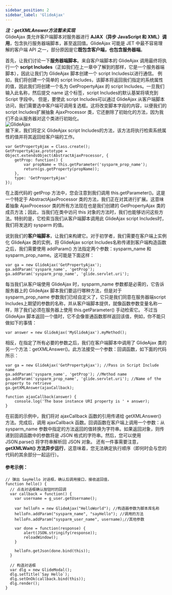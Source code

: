 ```yaml
---
sidebar_position: 2
sidebar_label: 'GlideAjax'
---
```

***注：getXMLAnswer方法暂未实现***  
GlideAjax 类允许客户端脚本对服务器进行 **AJAX（异步 JavaScript 和 XML）调用**，包含执行服务器端脚本，甚至返回值。GlideAjax 可能是 JET 中最不容易理解的客户端 API 之一，部分原因是它**既包含客户端，也包含服务器端**。

首先，让我们讨论一下**服务器端脚本**。来自客户端脚本的 GlideAjax 调用最终将执行一个 **script Includes**（正如我们在上一章中了解到的那样，它是一个服务器端脚本），因此让我们为 GlideAjax 脚本创建一个 script Includes以进行通信。
例如，我们将创建一个简单的 script Includes，该脚本将返回我们指定的系统属性的值，因此我们将创建一个名为 GetPropertyAjax 的 script Includes。一旦我们输入此名称，然后提交 name 这个标签，script Includes的默认基架将填充到 Script 字段中。
但是，要使此 script Includes可以通过 GlideAjax 从客户端脚本访问，我们需要选中客户端可调用复选框。这将改变脚本字段的内容，以便我们的 script Includes扩展抽象 AjaxProcessor 类，它还删除了初始化的方法，因为我们不会从服务器对这个类进行初始化。  
![GlideAjax](/img/client-side-glide-api/GlideAjax.png)  
接下来，我们将定义 GlideAjax script Includes的方法，该方法将执行检索系统属性的值并将其返回给客户端的工作。
```
var GetPropertyAjax = Class.create(); 
GetPropertyAjax.prototype = Object.extendsObject(AbstractAjaxProcessor, {  
    getProp: function() {  
        var propName = this.getParameter('sysparm_prop_name');  
        return(gs.getProperty(propName));  
    },   
    type: 'GetPropertyAjax'  
}); 
```
在上面代码的 getProp 方法中，您会注意到我们调用 this.getParameter()。这是一个特定于 AbstractAjaxProcessor 类的方法，我们正在对其进行扩展。这意味着抽象 AjaxProcessor 类的所有方法现在也是我们创建的 GetPropertyAjax 类的成员方法；因此，当我们在类中访问 this 对象的方法时，我们也能够访问这些方法。特别的是，它检索当我们从客户端脚本调用此 GlideAjax script Includes时，我们将发送的 sysparm 的值。

说到我们的**客户端脚本**，让我们来构建它。对于初学者，我们需要在客户端上实例化 GlideAjax 类的实例，将 GlideAjax script Includes名称传递到客户端构造函数之后，我们需要使用 addParam() 方法指定两个参数：sysparm_name 和 sysparm_prop_name。这可能是下面这样：
```
var ga = new GlideAjax('GetPropertyAjax');  
ga.addParam('sysparm_name', 'getProp');  
ga.addParam('sysparm_prop_name', 'glide.servlet.uri'); 
```
每当我们从客户端使用 GlideAjax 时，sysparm_name 参数都是必需的，它告诉服务器上的 GlideAjax 脚本我们要运行哪种方法，但是对于 sysparm_prop_name 参数我们已经自定义了，它只是我们同意在服务器端script Includes上期望的参数的名称，并从客户端脚本提供，就像函数参数变量名称一样，除了我们必须在服务器上使用 this.getParameter() 手动检索它。
不过当 GlideAjax 脚本返回一个值时，它不会像普通函数那样返回该值，例如，你不能只做如下的事情：
```
var answer = new GlideAjax('MyGlideAjax').myMethod(); 
```
相反，在指定了所有必要的参数之后，我们在客户端脚本中调用了 GlideAjax 类的另一个方法：getXMLAnswer()。此方法接受一个参数：回调函数，如下面的代码所示：
```
var ga = new GlideAjax('GetPropertyAjax'); //Pass in Script Include name  
ga.addParam('sysparm_name', 'getProp'); //Method name
ga.addParam('sysparm_prop_name', 'glide.servlet.uri'); //Name of the property to retrieve
ga.getXMLAnswer(ajaxCallback); 
 
function ajaxCallback(answer) {  
    console.log('The base instance URI property is ' + answer);  
} 
```
在前面的示例中，我们将对 ajaxCallback 函数的引用传递给 getXMLAnswer() 方法。完成后，调用 ajaxCallback 函数。回调函数在客户端上调用一个参数：从 sysparm_name 参数中指定的方法返回的值转换为字符串。如果返回对象，则传递到回调函数中的参数将是 JSON 格式的字符串。然后，您可以使用JSON.parse() 将字符串解析回 JSON 对象。
还有一件事需要注意，**getXMLWait() 方法异步运行**，这意味着，您无法确定执行顺序（即何时会与您的代码的其余部分一起运行）。

#### 参考示例：
```
// 弹出 SayHello 对话框，确认后调用接口，接收返回值，
function hello() {
  // 点击对话框确认按钮时的回调
  var callback = function() {
    var username = g_user.getUsername();
    
    var helloFn = new GlideAjax("HelloWorld"); //构造器参数为脚本库名称
    helloFn.addParam("sysparm_name", "sayHello"); //调用的方法
    helloFn.addParam("sysparm_user_name", username);//其他参数
    
    var done = function(response) {
     	alert(JSON.stringify(response));
    	reloadWindow();
    }
    
    helloFn.getJson(done.bind(this));
  }
  
  // 构造对话框
  var dlg = new GlideModal();
  dlg.setTitle(`Say Hello`);
  dlg.setOnOk(callback.bind(this));
  dlg.render();
}
```
